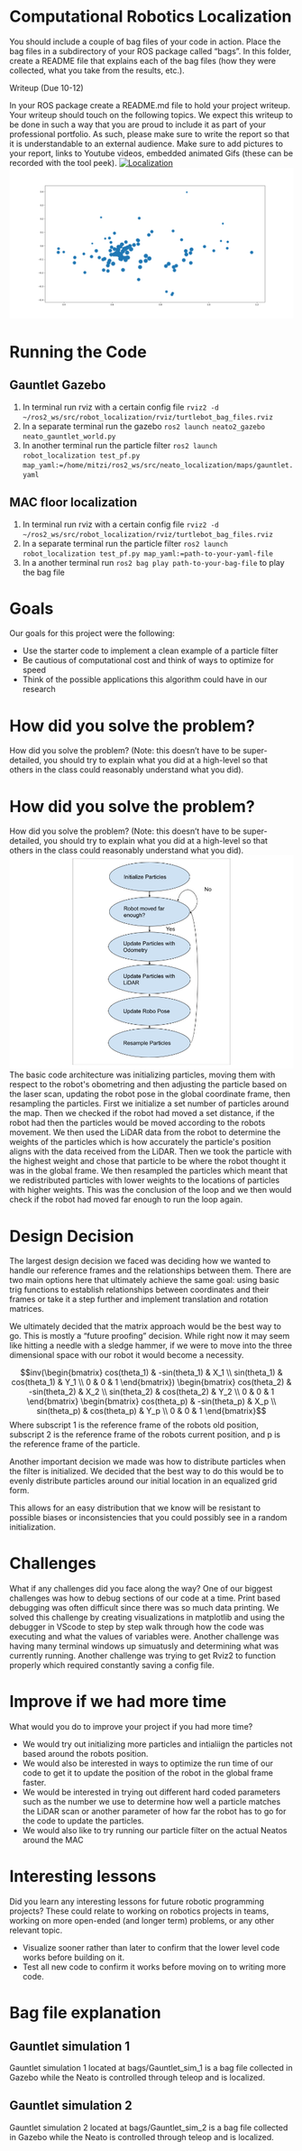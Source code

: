# Computational Robotics Localization

You should include a couple of bag files of your code in action. Place the bag files in a subdirectory of your ROS package called “bags”. In this folder, create a README file that explains each of the bag files (how they were collected, what you take from the results, etc.).

Writeup (Due 10-12)

In your ROS package create a README.md file to hold your project writeup. Your writeup should touch on the following topics. We expect this writeup to be done in such a way that you are proud to include it as part of your professional portfolio. As such, please make sure to write the report so that it is understandable to an external audience. Make sure to add pictures to your report, links to Youtube videos, embedded animated Gifs (these can be recorded with the tool peek).
[![Localization](https://img.youtube.com/vi/nqLf-UuFHe4/hqdefault.jpg)](https://youtu.be/nqLf-UuFHe4 "Localization")
![Position](Images/Position.png)
# Running the Code
## Gauntlet Gazebo
1. In terminal run rviz with a certain config file `rviz2 -d ~/ros2_ws/src/robot_localization/rviz/turtlebot_bag_files.rviz`
2. In a separate terminal run the gazebo `ros2 launch neato2_gazebo neato_gauntlet_world.py`
3. In another terminal run the particle filter `ros2 launch robot_localization test_pf.py map_yaml:=/home/mitzi/ros2_ws/src/neato_localization/maps/gauntlet.yaml`
## MAC floor localization
1. In terminal run rviz with a certain config file `rviz2 -d ~/ros2_ws/src/robot_localization/rviz/turtlebot_bag_files.rviz`
2. In a separate terminal run the particle filter `ros2 launch robot_localization test_pf.py map_yaml:=path-to-your-yaml-file`
3. In a another terminal run `ros2 bag play path-to-your-bag-file` to play the bag file
# Goals
Our goals for this project were the following:
- Use the starter code to implement a clean example of a particle filter
- Be cautious of computational cost and think of ways to optimize for speed
- Think of the possible applications this algorithm could have in our research


# How did you solve the problem? 
How did you solve the problem? (Note: this doesn’t have to be super-detailed, you should try to explain what you did at a high-level so that others in the class could reasonably understand what you did).

# How did you solve the problem?
How did you solve the problem? (Note: this doesn’t have to be super-detailed, you should try to explain what you did at a high-level so that others in the class could reasonably understand what you did).
![Particle Filter](Images/ParticleFilter.png)
The basic code architecture was initializing particles, moving them with respect to the robot's obometring and then adjusting the particle based on the laser scan, updating the robot pose in the global coordinate frame, then resampling the particles.
    First we initialize a set number of particles around the map. Then we checked if the robot had moved a set distance, if the robot had then the particles would be moved according to the robots movement. We then used the LiDAR data from the robot to determine the weights of the particles which is how accurately the particle's position aligns with the data received from the LiDAR. Then we took the particle with the highest weight and chose that particle to be where the robot thought it was in the global frame. We then resampled the particles which meant that we redistributed particles with lower weights to the locations of particles with higher weights. This was the conclusion of the loop and we then would check if the robot had moved far enough to run the loop again.

# Design Decision
The largest design decision we faced was deciding how we wanted to handle our reference frames and the relationships between them. There are two main options here that ultimately achieve the same goal: using basic trig functions to establish relationships between coordinates and their frames or take it a step further and implement translation and rotation matrices.

We ultimately decided that the matrix approach would be the best way to go. This is mostly a “future proofing” decision. While right now it may seem like hitting a needle with a sledge hammer, if we were to move into the three dimensional space with our robot it would become a necessity.

$$inv(\begin{bmatrix} cos(theta_1) & -sin(theta_1) & X_1 \\ sin(theta_1) & cos(theta_1) & Y_1 \\ 0 & 0 & 1 \end{bmatrix}) \begin{bmatrix} cos(theta_2) & -sin(theta_2) & X_2 \\ sin(theta_2) & cos(theta_2) & Y_2 \\ 0 & 0 & 1 \end{bmatrix} \begin{bmatrix} cos(theta_p) & -sin(theta_p) & X_p \\ sin(theta_p) & cos(theta_p) & Y_p \\ 0 & 0 & 1 \end{bmatrix}$$ 
Where subscript 1 is the reference frame of the robots old position, subscript 2 is the reference frame of the robots current position, and p is the reference frame of the particle.

Another important decision we made was how to distribute particles when the filter is initialized. We decided that the best way to do this would be to evenly distribute particles around our initial location in an equalized grid form. 

This allows for an easy distribution that we know will be resistant to possible biases or inconsistencies that you could possibly see in a random initialization. 


# Challenges
What if any challenges did you face along the way?
One of our biggest challenges was how to debug sections of our code at a time. Print based debugging was often difficult since there was so much data printing. We solved this challenge by creating visualizations in matplotlib and using the debugger in VScode to step by step walk through how the code was executing and what the values of variables were.
Another challenge was having many terminal windows up simuatusly and determining what was currently running.
Another challenge was trying to get Rviz2 to function properly which required constantly saving a config file.
# Improve if we had more time
What would you do to improve your project if you had more time?
* We would try out initializing more particles and intialiign the particles not based around the robots position.
* We would also be interested in ways to optimize the run time of our code to get it to update the position of the robot in the global frame faster.
* We would be interested in trying out different hard coded parameters such as the number we use to determine how well a particle matches the LiDAR scan or another parameter of how far the robot has to go for the code to update the particles.
* We would also like to try running our particle filter on the actual Neatos around the MAC

# Interesting lessons
Did you learn any interesting lessons for future robotic programming projects? These could relate to working on robotics projects in teams, working on more open-ended (and longer term) problems, or any other relevant topic.
* Visualize sooner rather than later to confirm that the lower level code works before building on it.
* Test all new code to confirm it works before moving on to writing more code.

# Bag file explanation
## Gauntlet simulation 1
Gauntlet simulation 1 located at bags/Gauntlet_sim_1 is a bag file collected in Gazebo while the Neato is controlled through teleop and is localized.
## Gauntlet simulation 2
Gauntlet simulation 2 located at bags/Gauntlet_sim_2 is a bag file collected in Gazebo while the Neato is controlled through teleop and is localized.
 